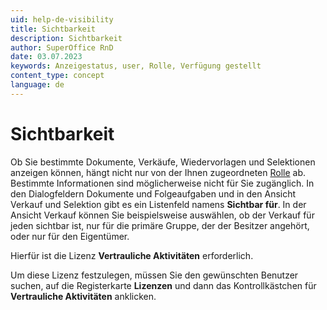 ```yaml
---
uid: help-de-visibility
title: Sichtbarkeit
description: Sichtbarkeit
author: SuperOffice RnD
date: 03.07.2023
keywords: Anzeigestatus, user, Rolle, Verfügung gestellt
content_type: concept
language: de
---
```


# Sichtbarkeit

Ob Sie bestimmte Dokumente, Verkäufe, Wiedervorlagen und Selektionen anzeigen können, hängt nicht nur von der Ihnen zugeordneten [Rolle][1] ab. Bestimmte Informationen sind möglicherweise nicht für Sie zugänglich. In den Dialogfeldern Dokumente und Folgeaufgaben und in den Ansicht Verkauf und Selektion gibt es ein Listenfeld namens **Sichtbar für**. In der Ansicht Verkauf können Sie beispielsweise auswählen, ob der Verkauf für jeden sichtbar ist, nur für die primäre Gruppe, der der Besitzer angehört, oder nur für den Eigentümer.

Hierfür ist die Lizenz **Vertrauliche Aktivitäten** erforderlich.

Um diese Lizenz festzulegen, müssen Sie den gewünschten Benutzer suchen, auf die Registerkarte **Lizenzen** und dann das Kontrollkästchen für **Vertrauliche Aktivitäten** anklicken.

<!-- Referenced links -->
[1]: role/index.md
